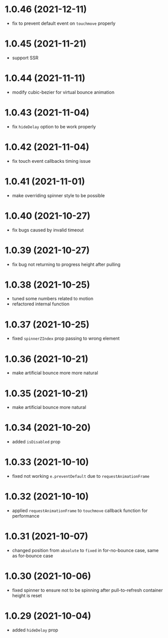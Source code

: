# 1.0.46 (2021-12-11)

- fix to prevent default event on `touchmove` properly

# 1.0.45 (2021-11-21)

- support SSR

# 1.0.44 (2021-11-11)

- modify cubic-bezier for virtual bounce animation

# 1.0.43 (2021-11-04)

- fix `hideDelay` option to be work properly

# 1.0.42 (2021-11-04)

- fix touch event callbacks timing issue

# 1.0.41 (2021-11-01)

- make overriding spinner style to be possible

# 1.0.40 (2021-10-27)

- fix bugs caused by invalid timeout

# 1.0.39 (2021-10-27)

- fix bug not returning to progress height after pulling

# 1.0.38 (2021-10-25)

- tuned some numbers related to motion
- refactored internal function

# 1.0.37 (2021-10-25)

- fixed `spinnerZIndex` prop passing to wrong element

# 1.0.36 (2021-10-21)

- make artificial bounce more more natural

# 1.0.35 (2021-10-21)

- make artificial bounce more natural

# 1.0.34 (2021-10-20)

- added `isDisabled` prop

# 1.0.33 (2021-10-10)

- fixed not working `e.preventDefault` due to `requestAnimationFrame`

# 1.0.32 (2021-10-10)

- applied `requestAnimationFrame` to `touchmove` callback function for performance

# 1.0.31 (2021-10-07)

- changed position from `absolute` to `fixed` in for-no-bounce case, same as for-bounce case

# 1.0.30 (2021-10-06)

- fixed spinner to ensure not to be spinning after pull-to-refresh container height is reset

# 1.0.29 (2021-10-04)

- added `hideDelay` prop
